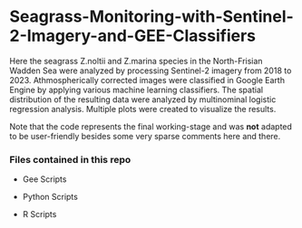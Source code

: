 # Seagrass-Monitoring-with-Sentinel-2-Imagery-and-GEE-Classifiers
Here the seagrass Z.noltii and Z.marina species in the North-Frisian Wadden Sea were analyzed by processing Sentinel-2 imagery from 2018 to 2023. 
Athmospherically corrected images were classified in Google Earth Engine by applying various machine learning classifiers. 
The spatial distribution of the resulting data were analyzed by multinominal logistic regression analysis. 
Multiple plots were created to visualize the results.

Note that the code represents the final working-stage and was **not** adapted to be user-friendly besides some very sparse comments here and there.

### Files contained in this repo

* Gee Scripts

* Python Scripts

* R Scripts
